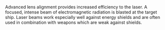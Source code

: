 Advanced lens alignment provides increased efficiency to the laser. A focused, intense beam of electromagnetic radiation is blasted at the target ship. Laser beams work especially well against energy shields and are often used in combination with weapons which are weak against shields.